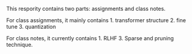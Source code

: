 This respority contains two parts: assignments and class notes.

For class assignments, it mainly contains 1. transformer structure 2. fine tune 3. quantization

For class notes, it currently contains 1. RLHF 3. Sparse and pruning technique.
